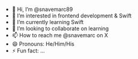 - 👋 Hi, I’m @snavemarc89
- 👀 I’m interested in frontend development & Swift
- 🌱 I’m currently learning Swift
- 💞️ I’m looking to collaborate on learning
- 📫 How to reach me @snavemarc on X
- 😄 Pronouns: He/Him/His
- ⚡ Fun fact: ...

<!---
snavemarc89/snavemarc89 is a ✨ special ✨ repository because its `README.md` (this file) appears on your GitHub profile.
You can click the Preview link to take a look at your changes.
--->
